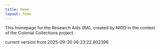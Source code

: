 ```yaml
---
title: Home
layout: home
---
```


This homepage for the Research Aids (RA), created by NIOD in the context of the Colonial Collections project. 


current version from 2025-09-30 06:23:22.802396